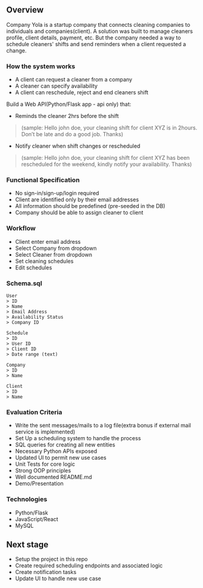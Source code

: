 
## Overview
Company Yola is a startup company that connects cleaning companies to individuals and companies(client). A solution was built to manage cleaners profile, client details, payment, etc. But the company needed a way to schedule cleaners' shifts and send reminders when a client requested a change.

### How the system works
* A client can request a cleaner from a company
* A cleaner can specify availability
* A client can reschedule, reject and end cleaners shift
  
Build a Web API(Python/Flask app - api only)  that:
- Reminds the cleaner 2hrs before the shift 
>(sample: Hello john doe, your cleaning shift for client XYZ is in 2hours. Don’t be late and do a good job. Thanks)

- Notify cleaner when shift changes or rescheduled
> (sample: Hello john doe, your cleaning shift for client XYZ has been rescheduled for the weekend, kindly notify your availability. Thanks)

### Functional Specification
* No sign-in/sign-up/login required
* Client are identified only by their email addresses
* All information should be predefined (pre-seeded in the DB)
* Company should be able to assign cleaner to client

### Workflow
* Client enter email address
* Select Company from dropdown
* Select Cleaner from dropdown
* Set cleaning schedules
* Edit schedules 

### Schema.sql 
```
User
> ID 
> Name 
> Email Address 
> Availability Status
> Company ID

Schedule
> ID
> User ID
> Client ID
> Date range (text)

Company 
> ID 
> Name

Client
> ID 
> Name
```
### Evaluation Criteria
* Write the sent messages/mails to a log file(extra bonus if external mail service is implemented)
* Set Up a scheduling system to handle the process
* SQL queries for creating all new entities
* Necessary Python APIs exposed
* Updated UI to permit new use cases
* Unit Tests for core logic
* Strong OOP principles
* Well documented README.md
* Demo/Presentation

### Technologies
* Python/Flask
* JavaScript/React
* MySQL

## Next stage
* Setup the project in this repo
* Create required scheduling endpoints and associated logic
* Create notification tasks
* Update UI to handle new use case 

